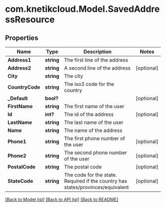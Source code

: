 # com.knetikcloud.Model.SavedAddressResource
## Properties

Name | Type | Description | Notes
------------ | ------------- | ------------- | -------------
**Address1** | **string** | The first line of the address | 
**Address2** | **string** | A second line of the address | [optional] 
**City** | **string** | The city | 
**CountryCode** | **string** | The iso3 code for the country | 
**_Default** | **bool?** |  | [optional] 
**FirstName** | **string** | The first name of the user | 
**Id** | **int?** | The id of the address | [optional] 
**LastName** | **string** | The last name of the user | 
**Name** | **string** | The name of the address | 
**Phone1** | **string** | The first phone number of the user | [optional] 
**Phone2** | **string** | The second phone number of the user | [optional] 
**PostalCode** | **string** | The postal code | [optional] 
**StateCode** | **string** | The code for the state. Required if the country has states/provinces/equivalent | [optional] 

[[Back to Model list]](../README.md#documentation-for-models) [[Back to API list]](../README.md#documentation-for-api-endpoints) [[Back to README]](../README.md)

